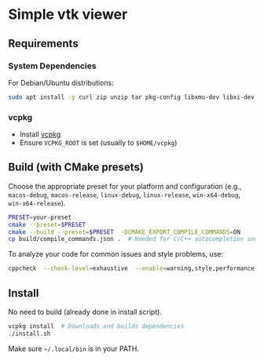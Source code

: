 # Simple vtk viewer

## Requirements

### System Dependencies

For Debian/Ubuntu distributions:

```sh
sudo apt install -y curl zip unzip tar pkg-config libxmu-dev libxi-dev libgl-dev libxt-dev libglvnd-dev libopengl-dev libglx-dev libegl-dev cmake ninja-build
```

### vcpkg

- Install [vcpkg](https://learn.microsoft.com/en-gb/vcpkg/get_started/get-started?pivots=shell-bash)
- Ensure `VCPKG_ROOT` is set (usually to `$HOME/vcpkg`)

## Build (with CMake presets)

Choose the appropriate preset for your platform and configuration (e.g., `macos-debug`, `macos-release`, `linux-debug`, `linux-release`, `win-x64-debug`, `win-x64-release`).

```sh
PRESET=your-preset
cmake --preset=$PRESET
cmake --build --preset=$PRESET  -DCMAKE_EXPORT_COMPILE_COMMANDS=ON
cp build/compile_commands.json .  # Needed for C/C++ autocompletion and symbol search in VSCode
```

To analyze your code for common issues and style problems, use:

```sh
cppcheck  --check-level=exhaustive  --enable=warning,style,performance,portability,unusedFunction --project=build/compile_commands.json
```

## Install

No need to build (already done in install script).

```sh
vcpkg install  # Downloads and builds dependencies
./install.sh
```

Make sure `~/.local/bin` is in your PATH.
